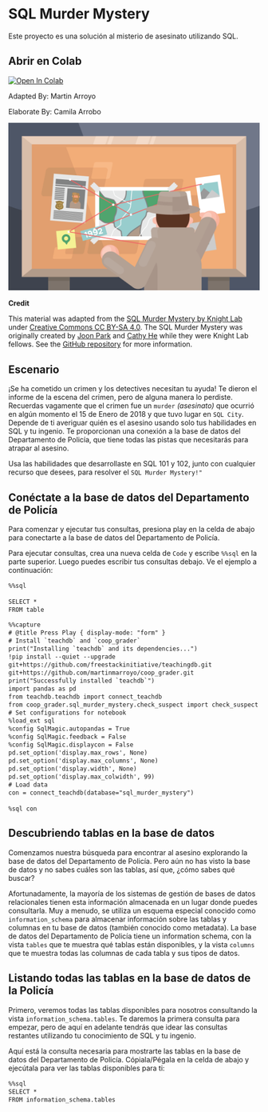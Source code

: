 # SQL Murder Mystery

Este proyecto es una solución al misterio de asesinato utilizando SQL.

## Abrir en Colab

<a href="https://colab.research.google.com/github/Mcarrobof24/SQL_Murde_Mystery/blob/main/Camila_Arrobo_SQL_Murder_Mystery.ipynb" target="_parent">
    <img src="https://colab.research.google.com/assets/colab-badge.svg" alt="Open In Colab"/>
</a>

Adapted By: Martin Arroyo

Elaborate By: Camila Arrobo

![Detective making connections between points](https://github.com/freestackinitiative/coop_sql_notebooks/blob/main/assets/sleuth.png?raw=1)

**Credit**

This material was adapted from the [SQL Murder Mystery by Knight Lab](https://mystery.knightlab.com/) under [Creative Commons CC BY-SA 4.0](https://creativecommons.org/licenses/by-sa/4.0/). The SQL Murder Mystery was originally created by [Joon Park](https://twitter.com/joonparkmusic) and [Cathy He](https://twitter.com/Cathy_MeiyingHe) while they were Knight Lab fellows. See the [GitHub repository](https://github.com/NUKnightLab/sql-mysteries) for more information.

## Escenario
¡Se ha cometido un crimen y los detectives necesitan tu ayuda! Te dieron el informe de la escena del crimen, pero de alguna manera lo perdiste. Recuerdas vagamente que el crimen fue un `murder` _(asesinato)_ que ocurrió en algún momento el 15 de Enero de 2018 y que tuvo lugar en `SQL City`. Depende de ti averiguar quién es el asesino usando solo tus habilidades en SQL y tu ingenio. Te proporcionan una conexión a la base de datos del Departamento de Policía, que tiene todas las pistas que necesitarás para atrapar al asesino.

Usa las habilidades que desarrollaste en SQL 101 y 102, junto con cualquier recurso que desees, para resolver el `SQL Murder Mystery!"`

## Conéctate a la base de datos del Departamento de Policía

Para comenzar y ejecutar tus consultas, presiona play en la celda de abajo para conectarte a la base de datos del Departamento de Policía.

Para ejecutar consultas, crea una nueva celda de `Code` y escribe `%%sql` en la parte superior. Luego puedes escribir tus consultas debajo. Ve el ejemplo a continuación:

```
%%sql

SELECT *
FROM table
```

```
%%capture
# @title Press Play { display-mode: "form" }
# Install `teachdb` and `coop_grader`
print("Installing `teachdb` and its dependencies...")
!pip install --quiet --upgrade git+https://github.com/freestackinitiative/teachingdb.git git+https://github.com/martinmarroyo/coop_grader.git
print("Successfully installed `teachdb`")
import pandas as pd
from teachdb.teachdb import connect_teachdb
from coop_grader.sql_murder_mystery.check_suspect import check_suspect
# Set configurations for notebook
%load_ext sql
%config SqlMagic.autopandas = True
%config SqlMagic.feedback = False
%config SqlMagic.displaycon = False
pd.set_option('display.max_rows', None)
pd.set_option('display.max_columns', None)
pd.set_option('display.width', None)
pd.set_option('display.max_colwidth', 99)
# Load data
con = connect_teachdb(database="sql_murder_mystery")

%sql con
```

## Descubriendo tablas en la base de datos
Comenzamos nuestra búsqueda para encontrar al asesino explorando la base de datos del Departamento de Policía. Pero aún no has visto la base de datos y no sabes cuáles son las tablas, así que, ¿cómo sabes qué buscar?

Afortunadamente, la mayoría de los sistemas de gestión de bases de datos relacionales tienen esta información almacenada en un lugar donde puedes consultarla. Muy a menudo, se utiliza un esquema especial conocido como `information_schema` para almacenar información sobre las tablas y columnas en tu base de datos (también conocido como metadata). La base de datos del Departamento de Policía tiene un information schema, con la vista `tables` que te muestra qué tablas están disponibles, y la vista `columns` que te muestra todas las columnas de cada tabla y sus tipos de datos.

## Listando todas las tablas en la base de datos de la Policía
Primero, veremos todas las tablas disponibles para nosotros consultando la vista `information_schema.tables`. Te daremos la primera consulta para empezar, pero de aquí en adelante tendrás que idear las consultas restantes utilizando tu conocimiento de SQL y tu ingenio.

Aquí está la consulta necesaria para mostrarte las tablas en la base de datos del Departamento de Policía. Cópiala/Pégala en la celda de abajo y ejecútala para ver las tablas disponibles para ti:

```
%%sql
SELECT *
FROM information_schema.tables
```
